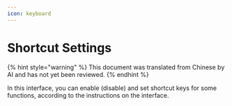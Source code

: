 ```yaml
---
icon: keyboard
---
```

# Shortcut Settings


{% hint style="warning" %}
This document was translated from Chinese by AI and has not yet been reviewed.
{% endhint %}




In this interface, you can enable (disable) and set shortcut keys for some functions, according to the instructions on the interface.